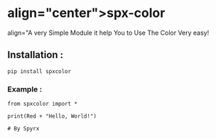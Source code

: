 <h1>align="center">spx-color</h1>
<p>align="A very Simple Module it help You to Use The Color Very easy!</p>

## Installation :
```
pip install spxcolor

```

### Example :
```
from spxcolor import *

print(Red + "Hello, World!")
 
# By Spyrx
```
